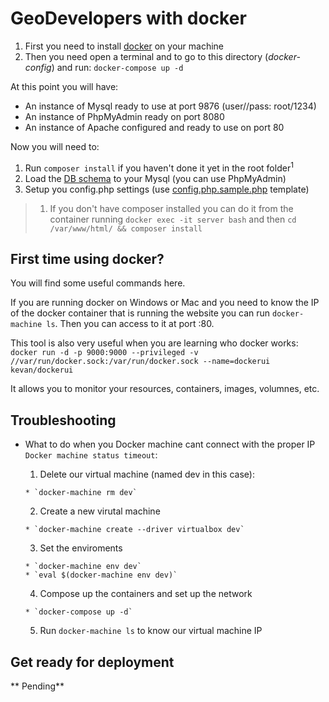 # GeoDevelopers with docker

1. First you need to install [docker](https://docs.docker.com/engine/installation/) on your machine
2. Then you need open a terminal and to go to this directory (*docker-config*) and run: `docker-compose up -d`

At this point you will have:
* An instance of Mysql ready to use at port 9876 (user//pass: root/1234)
* An instance of PhpMyAdmin ready on port 8080
* An instance of Apache configured and ready to use on port 80

Now you will need to:
1. Run `composer install` if you haven't done it yet in the root folder<sup>1</sup>
2. Load the [DB schema](../install/database.sql) to your Mysql (you can use PhpMyAdmin)
3. Setup you config.php settings (use [config.php.sample.php](config.php.sample.php) template)

> 1) If you don't have composer installed you can do it from the container running
`docker exec -it server bash` and then `cd /var/www/html/ && composer install`

## First time using docker?

You will find some useful commands here.

If you are running docker on Windows or Mac and you need to know the IP of
the docker container that is running the website you can run `docker-machine ls`.
Then you can access to it at port <ip-address>:80.

This tool is also very useful when you are learning who docker works:
`docker run -d -p 9000:9000 --privileged -v //var/run/docker.sock:/var/run/docker.sock --name=dockerui kevan/dockerui`

It allows you to monitor your resources, containers, images, volumnes, etc.

## Troubleshooting

* What to do when you Docker machine cant connect with the proper IP `Docker machine status timeout`:

	1. Delete our virtual machine (named dev in this case):

	  * `docker-machine rm dev`

	2. Create a new virutal machine
	  
	  * `docker-machine create --driver virtualbox dev`
	  
	3. Set the enviroments

	  * `docker-machine env dev`
	  * `eval $(docker-machine env dev)`
	  
	4. Compose up the containers and set up the network
	  
	  * `docker-compose up -d`

	5. Run `docker-machine ls` to know our virtual machine IP

## Get ready for deployment

** Pending**
